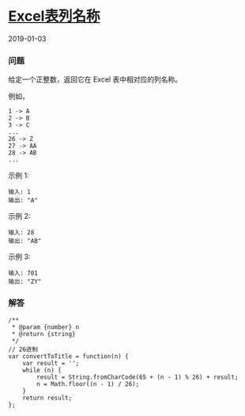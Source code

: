 # [Excel表列名称](https://leetcode-cn.com/problems/excel-sheet-column-title)
2019-01-03
### 问题

给定一个正整数，返回它在 Excel 表中相对应的列名称。

例如，

    1 -> A
    2 -> B
    3 -> C
    ...
    26 -> Z
    27 -> AA
    28 -> AB
    ...
示例 1:

```
输入: 1
输出: "A"
```
示例 2:

```
输入: 28
输出: "AB"
```
示例 3:

```
输入: 701
输出: "ZY"
```


### 解答

```
/**
 * @param {number} n
 * @return {string}
 */
// 26进制
var convertToTitle = function(n) {
    var result = '';
    while (n) {
        result = String.fromCharCode(65 + (n - 1) % 26) + result;
        n = Math.floor((n - 1) / 26);
    }
    return result;
};
```